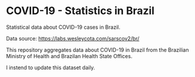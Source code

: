 # COVID-19 - Statistics in Brazil
Statistical data about COVID-19 cases in Brazil.

Data source: https://labs.wesleycota.com/sarscov2/br/

This repository aggregates data about COVID-19 in Brazil from the Brazilian Ministry of Health and Brazilan Health State Offices.

I instend to update this dataset daily.
